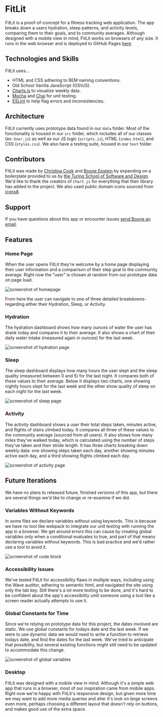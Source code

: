 # FitLit

FitLit is a proof-of-concept for a fitness tracking web application. The app breaks down a users hydration, sleep patterns, and activity levels, comparing them to their goals, and to community averages. Although designed with a mobile view in mind, FitLit works on browsers of any size. It runs in the web browser and is deployed to GitHub Pages [here](https://deadbelly.github.io/FitLit/src/index.html).

## Technologies and Skills

FitLit uses...
* HTML and CSS adhering to BEM naming conventions.
* Old School Vanilla JavaScript (OSVJS).
* [Charts.js](https://www.chartjs.org/) to visualize weekly data. 
* [Mocha](https://mochajs.org/) and [Chai](https://www.chaijs.com/) for unit testing. 
* [ESLint](https://eslint.org/) to help flag errors and inconsistencies. 

## Architecture
FitLit currently uses prototype data found in our `data` folder. Most of the functionality is housed in our `src` folder, which includes all of our classes (ex: `User.js`) as well as our JS logic (`scripts.js`), HTML (`index.html`), and CSS (`styles.css`). We also have a testing suite, housed in our `test` folder.

## Contributors

FitLit was made by [Christina Cook](https://github.com/christina-cook) and [Boone Epstein](https://github.com/deadbelly) by expanding on a boilerplate provided to us by [the Turing School of Software and Design](https://turing.io/). We'd like to thank the creators of `Chart.js` for everything that their library has added to the project. We also used public domain icons sourced from [icons8](https://icons8.com/icons/set/public-domain).

## Support

If you have questions about this app or encounter issues [send Boone an email](mailto:boonejamin@gmail.com).

## Features

### Home Page
When the user opens FitLit they're welcome by a home page displaying their user information and a comparison of their step goal to the community average. Right now the "user" is chosen at random from our prototype data on page load. 

![screenshot of homepage](https://github.com/deadbelly/FitLit/blob/feature/README/assets/main-page.png)

From here the user can navigate to one of three detailed breakdowns- regarding either their Hydration, Sleep, or Activity. 

### Hydration 
The hydration dashboard shows how many ounces of water the user has drank today and compares it to their average. It also shows a chart of their daily water intake (measured again in ounces) for the last week.

![screenshot of hydration page](https://github.com/deadbelly/FitLit/blob/feature/README/assets/hydration.png)

### Sleep
The sleep dashboard displays how many hours the user slept and the sleep quality (measured between 0 and 5) for the last night. It compares both of these values to their average. Below it displays two charts, one showing nightly hours slept for the last week and the other show quality of sleep on each night for the last week.

![screenshot of sleep page](https://github.com/deadbelly/FitLit/blob/feature/README/assets/sleep.png)

### Activity
The activity dashboard shows a user their total steps taken, minutes active, and flights of stairs climbed today. It compares all three of these values to the community average (sourced from all users). It also shows how many miles they've walked today, which is calculated using the number of steps they've taken and their stride length. It has three charts breaking down weekly data: one showing steps taken each day, another showing minutes active each day, and a third showing flights climbed each day.

![screenshot of activity page](https://github.com/deadbelly/FitLit/blob/feature/README/assets/activity.png)

## Future Iterations

We have no plans to released future, finished versions of this app, but there are several things we'd like to change or re-examine if we did.
### Variables Without Keywords
In some files we declare variables without using keywords. This is because we have no tool like webpack to integrate our unit testing with running the app in a browser. We get around errors this can cause by creating global variables only when a conditional evaluates to true, and part of that means declaring variables without keywords. This is bad practice and we'd rather use a tool to avoid it. 

![screenshot of code block](https://github.com/deadbelly/FitLit/blob/feature/README/assets/code-block.png)

### Accessibility Issues
We've tested FitLit for accessibility flaws in multiple ways, including using the Wave auditor, adhering to semantic html, and navigated the site using only the tab key. Still there's a lot more testing to be done, and it's hard to be confident about the app's accessibility until someone using a tool like a screen reader actually attempts to use it.

### Global Constants for Time
Since we're relying on prototype data for this project, the dates involved are static. We use global constants for todays date and the last week. If we were to use dynamic data we would need to write a function to retrieve todays date, and find the dates for the last week. We've tried to anticipate that possibility, but several existing functions might still need to be updated to accommodate this change.

![screenshot of global variables](https://github.com/deadbelly/FitLit/blob/feature/README/assets/global-variables.png)

### Desktop 
FitLit was designed with a mobile view in mind. Although it's a simple web app that runs in a browser, most of our inspiration came from mobile apps. Right now we're happy with FitLit's responsive design, but given more time we may want to add more media queries and alter it's look on large screens even more, perhaps choosing a different layout that doesn't rely on buttons, and makes good use of the extra space. 
